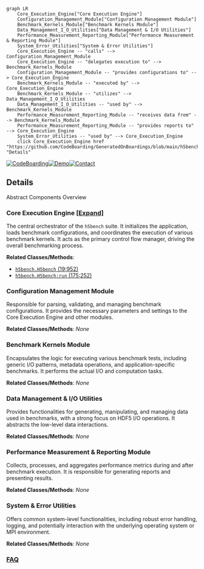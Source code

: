 ```mermaid
graph LR
    Core_Execution_Engine["Core Execution Engine"]
    Configuration_Management_Module["Configuration Management Module"]
    Benchmark_Kernels_Module["Benchmark Kernels Module"]
    Data_Management_I_O_Utilities["Data Management & I/O Utilities"]
    Performance_Measurement_Reporting_Module["Performance Measurement & Reporting Module"]
    System_Error_Utilities["System & Error Utilities"]
    Core_Execution_Engine -- "calls" --> Configuration_Management_Module
    Core_Execution_Engine -- "delegates execution to" --> Benchmark_Kernels_Module
    Configuration_Management_Module -- "provides configurations to" --> Core_Execution_Engine
    Benchmark_Kernels_Module -- "executed by" --> Core_Execution_Engine
    Benchmark_Kernels_Module -- "utilizes" --> Data_Management_I_O_Utilities
    Data_Management_I_O_Utilities -- "used by" --> Benchmark_Kernels_Module
    Performance_Measurement_Reporting_Module -- "receives data from" --> Benchmark_Kernels_Module
    Performance_Measurement_Reporting_Module -- "provides reports to" --> Core_Execution_Engine
    System_Error_Utilities -- "used by" --> Core_Execution_Engine
    click Core_Execution_Engine href "https://github.com/CodeBoarding/GeneratedOnBoardings/blob/main/h5bench/Core_Execution_Engine.md" "Details"
```

[![CodeBoarding](https://img.shields.io/badge/Generated%20by-CodeBoarding-9cf?style=flat-square)](https://github.com/CodeBoarding/CodeBoarding)[![Demo](https://img.shields.io/badge/Try%20our-Demo-blue?style=flat-square)](https://www.codeboarding.org/demo)[![Contact](https://img.shields.io/badge/Contact%20us%20-%20contact@codeboarding.org-lightgrey?style=flat-square)](mailto:contact@codeboarding.org)

## Details

Abstract Components Overview

### Core Execution Engine [[Expand]](./Core_Execution_Engine.md)
The central orchestrator of the `h5bench` suite. It initializes the application, loads benchmark configurations, and coordinates the execution of various benchmark kernels. It acts as the primary control flow manager, driving the overall benchmarking process.


**Related Classes/Methods**:

- <a href="https://github.com/hpc-io/h5bench/blob/master/src/h5bench.py#L19-L952" target="_blank" rel="noopener noreferrer">`h5bench.H5bench` (19:952)</a>
- <a href="https://github.com/hpc-io/h5bench/blob/master/src/h5bench.py#L175-L252" target="_blank" rel="noopener noreferrer">`h5bench.H5bench:run` (175:252)</a>


### Configuration Management Module
Responsible for parsing, validating, and managing benchmark configurations. It provides the necessary parameters and settings to the Core Execution Engine and other modules.


**Related Classes/Methods**: _None_

### Benchmark Kernels Module
Encapsulates the logic for executing various benchmark tests, including generic I/O patterns, metadata operations, and application-specific benchmarks. It performs the actual I/O and computation tasks.


**Related Classes/Methods**: _None_

### Data Management & I/O Utilities
Provides functionalities for generating, manipulating, and managing data used in benchmarks, with a strong focus on HDF5 I/O operations. It abstracts the low-level data interactions.


**Related Classes/Methods**: _None_

### Performance Measurement & Reporting Module
Collects, processes, and aggregates performance metrics during and after benchmark execution. It is responsible for generating reports and presenting results.


**Related Classes/Methods**: _None_

### System & Error Utilities
Offers common system-level functionalities, including robust error handling, logging, and potentially interaction with the underlying operating system or MPI environment.


**Related Classes/Methods**: _None_



### [FAQ](https://github.com/CodeBoarding/GeneratedOnBoardings/tree/main?tab=readme-ov-file#faq)